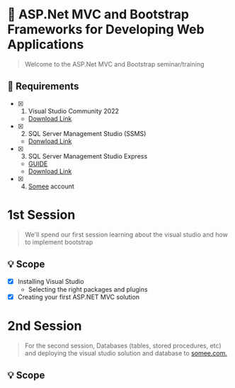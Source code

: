 # :notebook: ASP.Net MVC and Bootstrap Frameworks for Developing Web Applications
> Welcome to the ASP.Net MVC and Bootstrap seminar/training

## :wrench: Requirements
- [x] 1. Visual Studio Community 2022
  - [Download Link](https://visualstudio.microsoft.com/vs/community/)
- [x] 2. SQL Server Management Studio (SSMS)
  - [Donwload Link](https://learn.microsoft.com/en-us/sql/ssms/download-sql-server-management-studio-ssms?view=sql-server-ver16)
- [x] 3. SQL Server Management Studio Express
  - [GUIDE](https://www.sqlshack.com/how-to-install-sql-server-express-edition/)
  - [Download Link](https://www.microsoft.com/en-us/sql-server/sql-server-downloads)
- [x] 4. [Somee](https://somee.com/doka) account

# 1st Session
> We'll spend our first session learning about the visual studio and how to implement bootstrap

## :bulb: Scope
- [x] Installing Visual Studio
  - Selecting the right packages and plugins
- [x] Creating your first ASP.NET MVC solution

# 2nd Session
> For the second session, Databases (tables, stored procedures, etc) and deploying the visual studio solution and database to [somee.com.](https://somee.com/doka)

## :bulb: Scope

